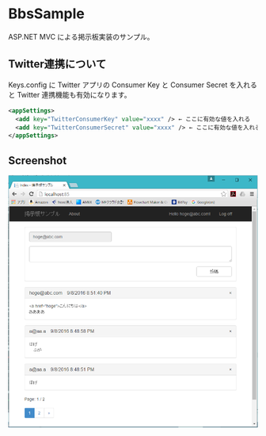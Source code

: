 # BbsSample

ASP.NET MVC による掲示板実装のサンプル。

## Twitter連携について
Keys.config に Twitter アプリの Consumer Key と Consumer Secret を入れると Twitter 連携機能も有効になります。

```xml
<appSettings>
  <add key="TwitterConsumerKey" value="xxxx" /> ← ここに有効な値を入れる
  <add key="TwitterConsumerSecret" value="xxxx" /> ← ここに有効な値を入れる
</appSettings>
```

## Screenshot
![screenshot](https://raw.githubusercontent.com/aspnet-mvc-samples/BbsSample/master/screenshots/screenshot.png)
